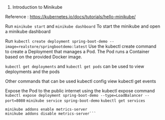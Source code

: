 1. Introduction to Minikube

Reference : https://kubernetes.io/docs/tutorials/hello-minikube/

Run  ```minikube start``` and   ```minikube dashboard```
To start the minikube and open a minikube dashboard

Run ```kubectl create deployment spring-boot-demo --image=realstore/springbootdemo:latest```
Use the kubectl create command to create a Deployment that manages a Pod. The Pod runs a Container based on the provided Docker image.

```kubectl get deployments``` and ```kubectl get pods``` 
can be used to view deployments and the pods

Other commands that can be used
kubectl config view
kubectl get events

Expose the Pod to the public internet using the kubectl expose command
```kubectl expose deployment spring-boot-demo --type=LoadBalancer --port=8080```
```minikube service spring-boot-demo```
```kubectl get services```


```minikube addons list
minikube addons enable metrics-server
minikube addons disable metrics-server```
